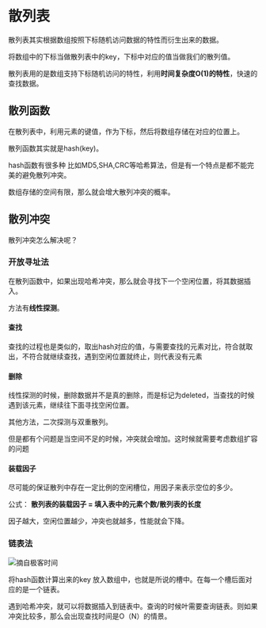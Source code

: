 # 散列表

散列表其实根据数组按照下标随机访问数据的特性而衍生出来的数据。

将数组中的下标当做散列表中的key，下标中对应的值当做我们的散列值。

散列表用的是数组支持下标随机访问的特性，利用**时间复杂度O(1)的特性**，快速的查找数据。

## 散列函数

在散列表中，利用元素的键值，作为下标，然后将数组存储在对应的位置上。

散列函数其实就是hash(key)。

hash函数有很多种 比如MD5,SHA,CRC等哈希算法，但是有一个特点是都不能完美的避免散列冲突。

数组存储的空间有限，那么就会增大散列冲突的概率。

## 散列冲突

散列冲突怎么解决呢？

### 开放寻址法

在散列函数中，如果出现哈希冲突，那么就会寻找下一个空闲位置，将其数据插入。

方法有**线性探测**。

#### 查找

查找的过程也是类似的，取出hash对应的值，与需要查找的元素对比，符合就取出，不符合就继续查找，遇到空闲位置就终止，则代表没有元素

#### 删除

线性探测的时候，删除数据并不是真的删除，而是标记为deleted，当查找的时候遇到该元素，继续往下面寻找空闲位置。

其他方法，二次探测与双重散列。

但是都有个问题是当空间不足的时候，冲突就会增加。这时候就需要考虑数组扩容的问题

#### 装载因子

尽可能的保证散列中存在一定比例的空闲槽位，用因子来表示空位的多少。

公式： **散列表的装载因子 = 填入表中的元素个数/散列表的长度**

因子越大，空闲位置越少，冲突也就越多，性能就会下降。

### 链表法

![摘自极客时间](http://jikelearn.cn/2019-04-15-22-48-09.png)

将hash函数计算出来的key 放入数组中，也就是所说的槽中。在每一个槽后面对应的是一个链表。

遇到哈希冲突，就可以将数据插入到链表中。查询的时候叶需要查询链表。则如果冲突比较多，那么会出现查找时间是O（N）的情景。
